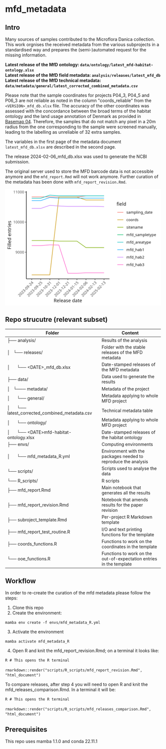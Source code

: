 # mfd_metadata

## Intro
Many sources of samples contributed to the Microflora Danica collection. This work orgnises the received metadata from the various subprojects in a standardised way and prepares the (semi-)automated request for the missing information.

**Latest release of the MfD ontology: `data/ontology/latest_mfd-habitat-ontology.xlsx`**  
**Latest release of the MfD field metadata: `analysis/releases/latest_mfd_db`**  
**Latest release of the MfD technical metadata: `data/metadata/general/latest_corrected_combined_metadata.csv`**  

Please note that the sample coordinates for projects P04_3, P04_5 and P06_3 are not reliable as noted in the column "coords_reliable" from the `<VERSION>_mfd_db.xlsx` file.
The accuracy of the other coordinates was assessed with the concordance between the broad terms of the habitat ontology and the land usage annotation of Denmark as provided in [Basemap 04](https://pages.github.com/). Therefore, the samples that do not match any pixel in a 20m radius from the one corresponding to the sample were screened manually, leading to the labelling as unreliable of 32 extra samples.

The variables in the first page of the metadata document `latest_mfd_db.xlsx` are described in the second page.

The release 2024-02-06_mfd_db.xlsx was used to generate the NCBI submission.

The original server used to store the MFD barcode data is not accessible anymore and the `mfd_report.Rmd` will not work anymore. Further curation of the metadata has been done with `mfd_report_revision.Rmd`.

![alt_text](/analysis/releases/entires_time.png)

## Repo strucutre (relevant subset)

| Folder | Content |
| --- | --- |
| ├── analysis/                                          | Results of the analysis |
| │   └── releases/                                      | Folder with the stable releases of the MFD metadata|
| │       └── \<DATE\>_mfd_db.xlsx                       | Date-stamped releases of the MFD metadata |
| ├── data/                                              | Data used to generate the results |
| │   └─── metadata/                                     | Metadata of the project |
| │       └── general/                                   | Metadata applying to whole MFD project |
| │           └── latest_corrected_combined_metadata.csv | Technical metadata table |
| │       └── ontology/                                  | Metadata applying to whole MFD project |
| │           └── \<DATE\>mfd-habitat-ontology.xlsx      | Date-stamped releases of the habitat ontology |
| ├── envs/                                              | Computing environments |
| │       └── mfd_metadata_R.yml                         | Environment with the packages needed to reproduce the analysis |
| └── scripts/                                           | Scripts used to analyse the data |
|         └── R_scripts/                                 | R scripts |
|             ├── mfd_report.Rmd                         | Main notebook that generates all the results |
|             ├── mfd_report_revision.Rmd                | Notebook that amends results for the paper revision |
|             ├── subroject_template.Rmd                 | Per-project R Markdown template |
|             ├── mfd_report_test_routine.R              | I/O and text printing functions for the template |
|             ├── coords_functions.R                     | Functions to work on the coordinates in the template |
|             └── ooe_functions.R                        | Functions to work on the out-of-expectation entries in the template |

## Workflow

In order to re-create the curation of the mfd metadata please follow the steps:

1. Clone this repo
2. Create the environment:
```
mamba env create -f envs/mfd_metadata_R.yml
```
3. Activate the environment
```
mamba activate mfd_metadata_R
```
4. Open R and knit the mfd_report_revision.Rmd; on a terminal it looks like:
```
R # This opens the R terminal

rmarkdown::render("scripts/R_scripts/mfd_report_revision.Rmd", "html_document")
``` 

To compare releases, after step 4 you will need to open R and knit the mfd_releases_comparison.Rmd. In a terminal it will be:
```
R # This opens the R terminal

rmarkdown::render("scripts/R_scripts/mfd_releases_comparison.Rmd", "html_document")
```

## Prerequisites

This repo uses mamba 1.1.0 and conda 22.11.1
